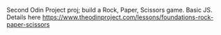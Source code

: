 Second Odin Project proj; build a Rock, Paper, Scissors game.
Basic JS.
Details here https://www.theodinproject.com/lessons/foundations-rock-paper-scissors
